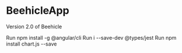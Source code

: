 # BeehicleApp
Version 2.0 of Beehicle

Run npm install -g @angular/cli 
Run i --save-dev @types/jest
Run npm install chart.js --save
